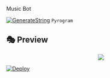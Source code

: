 Music Bot 

[![GenerateString](https://img.shields.io/badge/repl.it-generateString-yellowgreen)](https://replit.com/@levinalab/StringSession#main.py) ``Pyrogram``

## 🎭 Preview
<p align="center">
  <img src="https://telegra.ph/file/7ff41768141ad217e203a.jpg">
</p>

[![Deploy](https://www.herokucdn.com/deploy/button.svg)](https://heroku.com/deploy?template=https://github.com/HARSHPANDITXD/LAVINA-EDIT)
